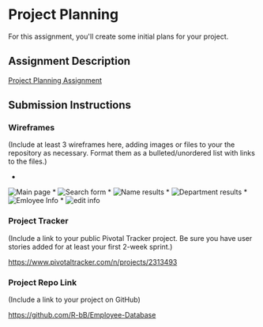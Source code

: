 # Project Planning
For this assignment, you'll create some initial plans for your project.

## Assignment Description
[Project Planning Assignment](https://education.launchcode.org/liftoff/assignments/planning/)

## Submission Instructions

### Wireframes

(Include at least 3 wireframes here, adding images or files to your the repository as necessary. Format them as a bulleted/unordered list with links to the files.)

* 
![Main page](./images/main_page.png)
* 
![Search form](./images/search_form.png)
* 
![Name results](./images/name_search_results.png)
* 
![Department results](./images/department_search_results.png)
* 
![Emloyee Info](./images/employee_info.png)
* 
![edit info](./images/employee_info_for_department_head.png)

### Project Tracker

(Include a link to your public Pivotal Tracker project. Be sure you have user stories added for at least your first 2-week sprint.)

https://www.pivotaltracker.com/n/projects/2313493

### Project Repo Link

(Include a link to your project on GitHub)


https://github.com/R-bB/Employee-Database